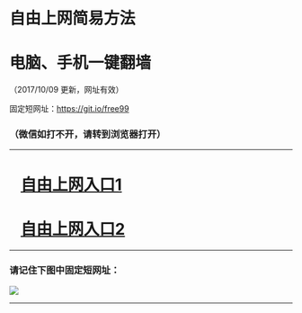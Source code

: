 ﻿# 自由上网简易方法

# 电脑、手机一键翻墙

（2017/10/09 更新，网址有效）

固定短网址：https://git.io/free99

### （微信如打不开，请转到浏览器打开）


***





# &nbsp;&nbsp; <a href="http://ft1961925348.fwq-tz-1001.info/fwqtz01.html?t=100900111328 " target="_blank">自由上网入口1</a>
# &nbsp;&nbsp; <a href="http://ft1898522713.fwq-tz-1002.info/fwqtz02.html?t=100900125360 " target="_blank">自由上网入口2</a>
***

### 请记住下图中固定短网址：

<img src="https://s3-us-west-2.amazonaws.com/fwq-1001/yjfq-20170905okok.png" /> 


***

